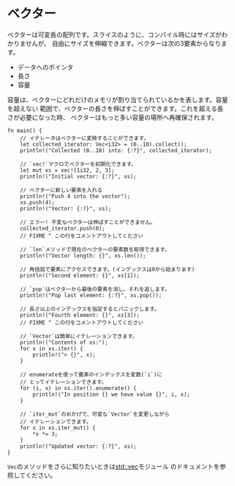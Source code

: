 # ベクター

ベクターは可変長の配列です。スライスのように、コンパイル時にはサイズがわかりませんが、
自由にサイズを伸縮できます。ベクターは次の3要素からなります。
- データへのポインタ
- 長さ
- 容量

容量は、ベクターにどれだけのメモリが割り当てられているかを表します。容量を超えない
範囲で、ベクターの長さを伸ばすことができます。これを超える長さが必要になった時、
ベクターはもっと多い容量の場所へ再確保されます。 

```rust,editable,ignore,mdbook-runnable
fn main() {
    // イテレータはベクターに変換することができます。
    let collected_iterator: Vec<i32> = (0..10).collect();
    println!("Collected (0..10) into: {:?}", collected_iterator);

    // `vec!`マクロでベクターを初期化できます。
    let mut xs = vec![1i32, 2, 3];
    println!("Initial vector: {:?}", xs);

    // ベクターに新しい要素を入れる
    println!("Push 4 into the vector");
    xs.push(4);
    println!("Vector: {:?}", xs);

    // エラー! 不変なベクターは伸ばすことができません。
    collected_iterator.push(0);
    // FIXME ^ この行をコメントアウトしてください

    // `len`メソッドで現在のベクターの要素数を取得できます。
    println!("Vector length: {}", xs.len());

    // 角括弧で要素にアクセスできます。(インデックスは0から始まります)
    println!("Second element: {}", xs[1]);

    // `pop`はベクターから最後の要素を消し、それを返します。
    println!("Pop last element: {:?}", xs.pop());

    // 長さ以上のインデックスを指定するとパニックします。
    println!("Fourth element: {}", xs[3]);
    // FIXME ^ この行をコメントアウトしてください

    // `Vector`は簡単にイテレーションできます。
    println!("Contents of xs:");
    for x in xs.iter() {
        println!("> {}", x);
    }

    // enumerateを使って要素のインデックスを変数(`i`)に
    // とってイテレーションできます。
    for (i, x) in xs.iter().enumerate() {
        println!("In position {} we have value {}", i, x);
    }

    // `iter_mut`のおかげで、可変な`Vector`を変更しながら
    // イテレーションできます。
    for x in xs.iter_mut() {
        *x *= 3;
    }
    println!("Updated vector: {:?}", xs);
}
```

`Vec`のメソッドをさらに知りたいときは[std::vec][vec]モジュール
のドキュメントを参照してください。

[vec]: https://doc.rust-lang.org/std/vec/
